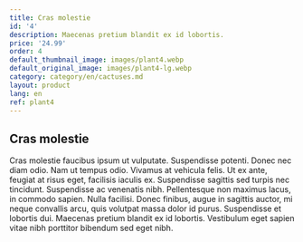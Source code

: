 ```yaml
---
title: Cras molestie
id: '4'
description: Maecenas pretium blandit ex id lobortis.
price: '24.99'
order: 4
default_thumbnail_image: images/plant4.webp
default_original_image: images/plant4-lg.webp
category: category/en/cactuses.md
layout: product
lang: en
ref: plant4
---
```


## Cras molestie

Cras molestie faucibus ipsum ut vulputate. Suspendisse potenti. Donec nec diam odio. Nam ut tempus odio. Vivamus at vehicula felis. Ut ex ante, feugiat at risus eget, facilisis iaculis ex. Suspendisse sagittis sed turpis nec tincidunt. Suspendisse ac venenatis nibh. Pellentesque non maximus lacus, in commodo sapien. Nulla facilisi. Donec finibus, augue in sagittis auctor, mi neque convallis arcu, quis volutpat massa dolor id purus. Suspendisse et lobortis dui. Maecenas pretium blandit ex id lobortis. Vestibulum eget sapien vitae nibh porttitor bibendum sed eget nibh.